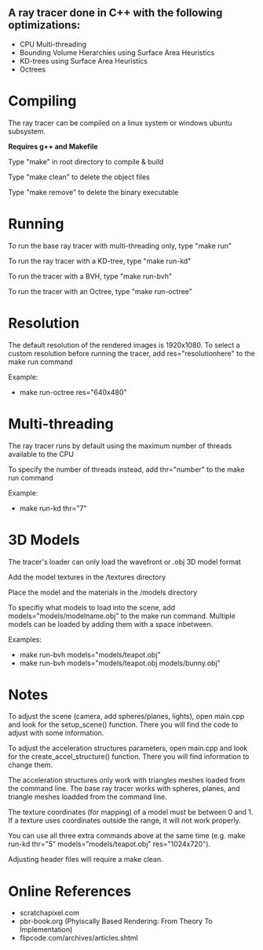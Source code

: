 ## A ray tracer done in C++ with the following optimizations:
* CPU Multi-threading
* Bounding Volume Hierarchies using Surface Area Heuristics
* KD-trees using Surface Area Heuristics
* Octrees

# Compiling
The ray tracer can be compiled on a linux system or windows ubuntu subsystem.

**Requires g++ and Makefile**

Type "make" in root directory to compile & build

Type "make clean" to delete the object files

Type "make remove" to delete the binary executable

# Running
To run the base ray tracer with multi-threading only, type "make run"
 
To run the ray tracer with a KD-tree, type "make run-kd"

To run the tracer with a BVH, type "make run-bvh"
 
To run the tracer with an Octree, type "make run-octree"
 
# Resolution
The default resolution of the rendered images is 1920x1080. To select a custom resolution before running the tracer, add res="resolutionhere" to the make run command

Example:
* make run-octree res="640x480"
  
# Multi-threading
The ray tracer runs by default using the maximum number of threads available to the CPU

To specify the number of threads instead, add thr="number" to the make run command

Example: 
* make run-kd thr="7"  

# 3D Models
The tracer's loader can only load the wavefront or .obj 3D model format

Add the model textures in the /textures directory

Place the model and the materials in the /models directory

To specifiy what models to load into the scene, add models="models/modelname.obj" to the make run command. Multiple models can be loaded by adding them with a space inbetween.

Examples:
* make run-bvh models="models/teapot.obj"
* make run-bvh models="models/teapot.obj models/bunny.obj"

# Notes
To adjust the scene (camera, add spheres/planes, lights), open main.cpp and look for the setup_scene() function. There you will find the code to adjust with some information.

To adjust the acceleration structures parameters, open main.cpp and look for the create_accel_structure() function. There you will find information to change them.

The acceleration structures only work with triangles meshes loaded from the command line. 
The base ray tracer works with spheres, planes, and triangle meshes loadded from the command line.

The texture coordinates (for mapping) of a model must be between 0 and 1. If a texture uses coordinates outside the range, it will not work properly.

You can use all three extra commands above at the same time (e.g. make run-kd thr="5" models="models/teapot.obj" res="1024x720").

Adjusting header files will require a make clean.

# Online References
* scratchapixel.com
* pbr-book.org (Phyiscally Based Rendering: From Theory To Implementation)
* flipcode.com/archives/articles.shtml

